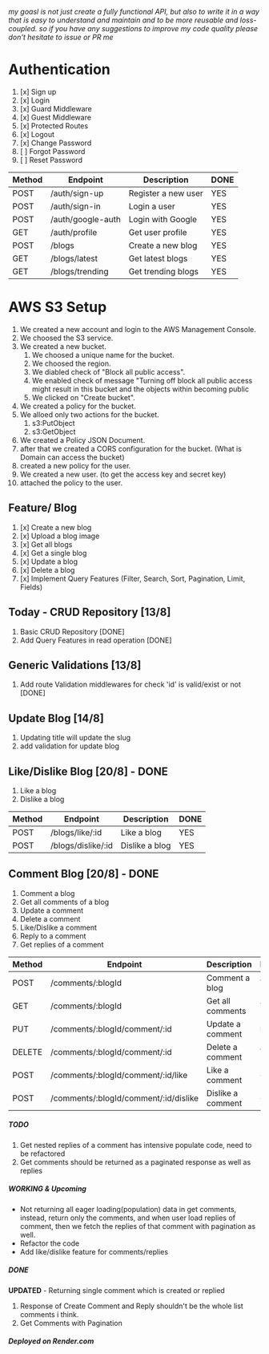 _my goasl is not just create a fully functional API, but also to write it in a way that is easy to understand and maintain and to be more reusable and loss-coupled. so if you have any suggestions to improve my code quality please don't hesitate to issue or PR me_

# Authentication

1. [x] Sign up
2. [x] Login
3. [x] Guard Middleware
4. [x] Guest Middleware
5. [x] Protected Routes
6. [x] Logout
7. [x] Change Password
8. [ ] Forgot Password
9. [ ] Reset Password

| Method | Endpoint          | Description         | DONE |
| ------ | ----------------- | ------------------- | ---- |
| POST   | /auth/sign-up     | Register a new user | YES  |
| POST   | /auth/sign-in     | Login a user        | YES  |
| POST   | /auth/google-auth | Login with Google   | YES  |
| GET    | /auth/profile     | Get user profile    | YES  |
| POST   | /blogs            | Create a new blog   | YES  |
| GET    | /blogs/latest     | Get latest blogs    | YES  |
| GET    | /blogs/trending   | Get trending blogs  | YES  |

# AWS S3 Setup

1. We created a new account and login to the AWS Management Console.
2. We choosed the S3 service.
3. We created a new bucket.
   1. We choosed a unique name for the bucket.
   2. We choosed the region.
   3. We diabled check of "Block all public access".
   4. We enabled check of message "Turning off block all public access might result in this bucket and the objects within becoming public
   5. We clicked on "Create bucket".
4. We created a policy for the bucket.
5. We alloed only two actions for the bucket.
   1. s3:PutObject
   2. s3:GetObject
6. We created a Policy JSON Document.
7. after that we created a CORS configuration for the bucket. (What is Domain can access the bucket)
8. created a new policy for the user.
9. We created a new user. (to get the access key and secret key)
10. attached the policy to the user.

## Feature/ Blog

1. [x] Create a new blog
2. [x] Upload a blog image
3. [x] Get all blogs
4. [x] Get a single blog
5. [x] Update a blog
6. [x] Delete a blog
7. [x] Implement Query Features (Filter, Search, Sort, Pagination, Limit, Fields)

## Today - CRUD Repository [13/8]

1. Basic CRUD Repository [DONE]
2. Add Query Features in read operation [DONE]

## Generic Validations [13/8]

1. Add route Validation middlewares for check 'id' is valid/exist or not [DONE]

## Update Blog [14/8]

1. Updating title will update the slug
2. add validation for update blog

## Like/Dislike Blog [20/8] - DONE

1. Like a blog
2. Dislike a blog

| Method | Endpoint           | Description    | DONE |
| ------ | ------------------ | -------------- | ---- |
| POST   | /blogs/like/:id    | Like a blog    | YES  |
| POST   | /blogs/dislike/:id | Dislike a blog | YES  |

## Comment Blog [20/8] - DONE

1. Comment a blog
2. Get all comments of a blog
3. Update a comment
4. Delete a comment
5. Like/Dislike a comment
6. Reply to a comment
7. Get replies of a comment

| Method | Endpoint                              | Description       | DONE |
| ------ | ------------------------------------- | ----------------- | ---- |
| POST   | /comments/:blogId                     | Comment a blog    | YES  |
| GET    | /comments/:blogId                     | Get all comments  | YES  |
| PUT    | /comments/:blogId/comment/:id         | Update a comment  | NO   |
| DELETE | /comments/:blogId/comment/:id         | Delete a comment  | YES  |
| POST   | /comments/:blogId/comment/:id/like    | Like a comment    | ~NO~ |
| POST   | /comments/:blogId/comment/:id/dislike | Dislike a comment | ~NO~ |

##### TODO

1. Get nested replies of a comment has intensive populate code, need to be refactored
2. Get comments should be returned as a paginated response as well as replies

##### WORKING & Upcoming

- Not returning all eager loading(population) data in get comments, instead, return only the comments, and when user load replies of comment, then we fetch the replies of that comment with pagination as well.
- Refactor the code
- Add like/dislike feature for comments/replies

##### DONE

**UPDATED** - Returning single comment which is created or replied

1. Response of Create Comment and Reply shouldn't be the whole list comments i think.
2. Get Comments with Pagination

##### Deployed on _Render.com_
